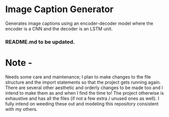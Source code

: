 # Image Caption Generator
Generates image captions using an encoder-decoder model where the encoder is a CNN and the decoder is an LSTM unit. 

### README.md to be updated.

# Note - 
Needs some care and maintenance; I plan to make changes to the file structure and the import statements so that the project gets running again. There are several other aesthetic and orderly changes to be made too and I intend to make them as and when I find the time to! The project otherwise is exhaustive and has all the files (if not a few extra / unused ones as well). I fully intend on weeding these out and modeling this repository consistent with my others.